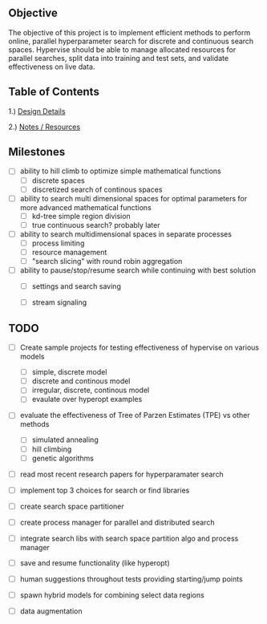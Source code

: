 ## Objective
The objective of this project is to implement efficient methods to
perform online, parallel hyperparameter search for discrete and
continuous search spaces. Hypervise should be able to manage allocated
resources for parallel searches, split data into training and test sets,
and validate effectiveness on live data.

## Table of Contents

1.) [Design Details](design.md)

2.) [Notes / Resources](notes.md)


## Milestones
- [ ] ability to hill climb to optimize simple mathematical functions
    - [ ] discrete spaces
    - [ ] discretized search of continous spaces
- [ ] ability to search multi dimensional spaces for optimal parameters for
more advanced mathematical functions
    - [ ] kd-tree simple region division
    - [ ] true continuous search? probably later
- [ ] ability to search multidimensional spaces in separate processes
    - [ ] process limiting
    - [ ] resource management
    - [ ] "search slicing" with round robin aggregation
- [ ] ability to pause/stop/resume search while continuing with best solution
    - [ ] settings and search saving
    - [ ] stream signaling


## TODO
- [ ] Create sample projects for testing effectiveness of hypervise on various models
  - [ ] simple, discrete model
  - [ ] discrete and continous model
  - [ ] irregular, discrete, continous model
  - [ ] evaulate over hyperopt examples
- [ ] evaluate the effectiveness of Tree of Parzen Estimates (TPE) vs other methods
  - [ ] simulated annealing
  - [ ] hill climbing 
  - [ ] genetic algorithms
- [ ] read most recent research papers for hyperparamater search
- [ ] implement top 3 choices for search or find libraries
- [ ] create search space partitioner
- [ ] create process manager for parallel and distributed search
- [ ] integrate search libs with search space partition algo and process
 manager
- [ ] save and resume functionality (like hyperopt)
- [ ] human suggestions throughout tests providing starting/jump points
- [ ] spawn hybrid models for combining select data regions
- [ ] data augmentation



